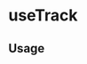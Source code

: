 <!--
!!!! Autogenerated File !!!!
This file was created by @livekit/components-docs-gen and should not be changed manually.
The contents of this file can be replaced at any time which would lead to the loss of all manual changes.
-->

# useTrack

## Usage

<!--USAGE_INSERT_MARKER->


## Props

| Name | Type | Default | Description |
| --- | --- | --- | --- |
| pub | `TrackPublication` |  |  |

